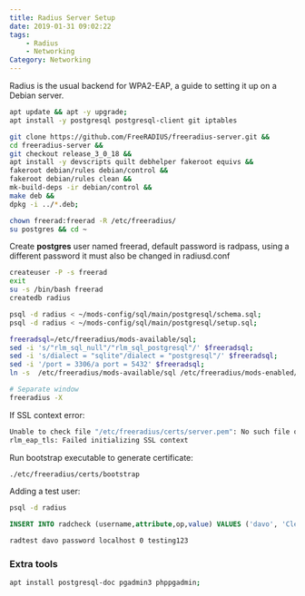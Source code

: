 ```yaml
---
title: Radius Server Setup
date: 2019-01-31 09:02:22
tags: 
    - Radius
    - Networking
Category: Networking
---
```


Radius is the usual backend for WPA2-EAP, a guide to setting it up on a Debian server.

<!--more-->

```bash
apt update && apt -y upgrade;
apt install -y postgresql postgresql-client git iptables
```

```bash 
git clone https://github.com/FreeRADIUS/freeradius-server.git &&
cd freeradius-server &&
git checkout release_3_0_18 &&
apt install -y devscripts quilt debhelper fakeroot equivs &&
fakeroot debian/rules debian/control &&
fakeroot debian/rules clean &&
mk-build-deps -ir debian/control &&
make deb &&
dpkg -i ../*.deb;
```

```bash
chown freerad:freerad -R /etc/freeradius/
su postgres && cd ~
```

Create **postgres** user named freerad, default password is radpass, using a different password it must also be changed in radiusd.conf
```bash
createuser -P -s freerad
exit
su -s /bin/bash freerad
createdb radius
```

```bash
psql -d radius < ~/mods-config/sql/main/postgresql/schema.sql;
psql -d radius < ~/mods-config/sql/main/postgresql/setup.sql;
```

```bash
freeradsql=/etc/freeradius/mods-available/sql;
sed -i 's/"rlm_sql_null"/"rlm_sql_postgresql"/' $freeradsql;
sed -i 's/dialect = "sqlite"/dialect = "postgresql"/' $freeradsql;
sed -i '/port = 3306/a port = 5432' $freeradsql;
ln -s  /etc/freeradius/mods-available/sql /etc/freeradius/mods-enabled/sql;
```

```bash
# Separate window
freeradius -X
```

If SSL context error:
```bash
Unable to check file "/etc/freeradius/certs/server.pem": No such file or directory
rlm_eap_tls: Failed initializing SSL context
```

Run bootstrap executable to generate certificate:
```bash
./etc/freeradius/certs/bootstrap
```

Adding a test user:

```bash
psql -d radius
```

```sql
INSERT INTO radcheck (username,attribute,op,value) VALUES ('davo', 'Cleartext-Password', ':=', 'password');
```

```bash
radtest davo password localhost 0 testing123
```

### Extra tools
```bash
apt install postgresql-doc pgadmin3 phppgadmin;
```